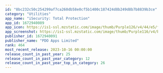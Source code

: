 ```yaml
---
id: "8bc232c50c254299af7ca260db58e0cf5b1400c187424d8b249d8b7b8839b3ce"
category: "Utilities"
app_name: "iSecurity: Total Protection"
app_id: 1672940089
app_icon: https://is1-ssl.mzstatic.com/image/thumb/Purple126/v4/44/e5/f5/44e5f5f0-b283-64cf-84ed-778f57a549cc/AppIcon-1x_U007emarketing-0-7-0-85-220.png/1024x1024bb.png
app_screenshot: https://is1-ssl.mzstatic.com/image/thumb/Purple116/v4/bd/2e/8b/bd2e8b38-cb63-b22b-3082-3960a36b7f7b/8dd7f663-5cdd-4d68-827f-22a2e2ad758b_X_1_1.jpg/2688x1242bb.png
publisher_id: 1672940091
publisher_name: "PDO Apps Limited"
rank: 464
most_recent_release: 2023-10-16 00:00:00
release_count_in_past_year: 25
release_count_in_past_year_category: 12
release_count_in_past_year_top_in_category: 26
---
```

